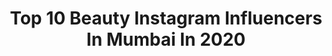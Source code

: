 ---
title: Top 10 Beauty Instagram Influencers In Mumbai In 2020
description: Identify the most popular Instagram accounts on inBeat.
platform: Instagram
profiles:
  - username: "anushkam"
    fullname: >-
      Aɴᴜsʜᴋᴀ Nᴀᴅɪᴀ Mᴇɴᴏɴ
    location: "India"
    followers: 35225
    engagement: 174
    commentsToLikes: 0.008969
    avatar: "https://scontent-ams4-1.cdninstagram.com/v/t51.2885-19/s320x320/14099725_247248465668765_1348605149_a.jpg?_nc_ht=scontent-ams4-1.cdninstagram.com&_nc_ohc=q72c9z3-je0AX9KGQ-B&oh=852b39f62897a5dccfca068c7f3e4c68&oe=5EB977B1"
    verified: true
    hashtags: "#paradise, #outdoors, #bw, #peace"
  - username: "itsishashah"
    fullname: >-
      Isha Shah
    location: "India"
    followers: 11606
    engagement: 553
    commentsToLikes: 0.032593
    avatar: "https://scontent-bos3-1.cdninstagram.com/v/t51.2885-19/s320x320/68752124_914014212294638_7089077816808964096_n.jpg?_nc_ht=scontent-bos3-1.cdninstagram.com&_nc_ohc=mB9xd_hPZzcAX93fMBR&oh=279bb723ebd73e392e532bc82b96f818&oe=5EBC641C"
    verified: false
    hashtags: "#destinyschild, #lifestyleblogger, #fashionblogger, #shraddhakapoor"
  - username: "fork_spoon_pune"
    fullname: >-
      Fork & Spoon Pune
    location: "India"
    followers: 11608
    engagement: 771
    commentsToLikes: 0.010921
    avatar: "https://scontent-lht6-1.cdninstagram.com/v/t51.2885-19/s320x320/54800746_265511900871523_8625570829008109568_n.jpg?_nc_ht=scontent-lht6-1.cdninstagram.com&_nc_ohc=8xinKacvz28AX8oBtBl&oh=0207aa2b7cf524fab774de8105509437&oe=5EB56288"
    verified: false
    hashtags: "#mumbaifoodblogger, #chocolatelab, #yummy, #zelebpune"
  - username: "khushali.sa"
    fullname: >-
      Khushali Sanghvi
    location: "India"
    followers: 6326
    engagement: 674
    commentsToLikes: 0.026973
    avatar: "https://scontent-ssn1-1.cdninstagram.com/v/t51.2885-19/s320x320/87329260_233160177845748_3250198458090389504_n.jpg?_nc_ht=scontent-ssn1-1.cdninstagram.com&_nc_ohc=7A-_YAhQoUQAX8WS7Zu&oh=b61607caae95b7d3c0ae4a40633e4220&oe=5E9EDDE6"
    verified: false
    hashtags: "#woods, #gopro, #india, #home"
  - username: "jayarohills"
    fullname: >-
      jaya
    location: "India"
    followers: 7605
    engagement: 667
    commentsToLikes: 0.030472
    avatar: "https://scontent-ams4-1.cdninstagram.com/v/t51.2885-19/s320x320/90861771_212217683444768_3788009422467366912_n.jpg?_nc_ht=scontent-ams4-1.cdninstagram.com&_nc_ohc=540tcm4Nq5kAX8bsxRK&oh=4765e076eefe336785298b97c7d9ad89&oe=5EB94C7B"
    verified: false
    hashtags: "#lifestyle, #positivevibes, #white, #instabeauty"
  - username: "lovingmom_v"
    fullname: >-
      Priyanka Agarwal
    location: "India"
    followers: 18347
    engagement: 195
    commentsToLikes: 0.107750
    avatar: "https://scontent-lhr8-1.cdninstagram.com/v/t51.2885-19/s320x320/59865156_474729526602757_4060068473655525376_n.jpg?_nc_ht=scontent-lhr8-1.cdninstagram.com&_nc_ohc=NI4uqj8zk5gAX8TolFD&oh=6e24d3551b436cdea6bb058ee243f3c7&oe=5EB9530D"
    verified: false
    hashtags: "#kidslookbook, #giveaway, #indianmomonduty, #lovetravel"
  - username: "saaj07"
    fullname: >-
      🌸 S.A.J.I.D 🌸
    location: "India"
    followers: 14873
    engagement: 1256
    commentsToLikes: 0.060499
    avatar: "https://scontent-ams4-1.cdninstagram.com/v/t51.2885-19/s320x320/75208788_584538278979769_2338829281464942592_n.jpg?_nc_ht=scontent-ams4-1.cdninstagram.com&_nc_ohc=s8sRXiHphPMAX_aN8-v&oh=3b4a379eaacbf9108e8a6a619541c136&oe=5EB9069B"
    verified: false
    hashtags: "#menfashion, #world, #motivation, #fashionpost"
  - username: "kirti_chand24"
    fullname: >-
      𝙺𝙸𝚁𝚃𝙸 𝙲𝙷𝙰𝙽𝙳
    location: "India"
    followers: 58351
    engagement: 136
    commentsToLikes: 0.055179
    avatar: "https://scontent-ort2-1.cdninstagram.com/v/t51.2885-19/s320x320/90425856_225841445284065_3730118812415033344_n.jpg?_nc_ht=scontent-ort2-1.cdninstagram.com&_nc_ohc=WsJNAO9LDt8AX-aYSIH&oh=a720d845935bf20435c671cf018ee23b&oe=5EB9DAB6"
    verified: false
    hashtags: "#indiatour, #photography, #fashionable, #foodblogger"
  - username: "thestylishwitch"
    fullname: >-
      Shivani Patil
    location: "India"
    followers: 25230
    engagement: 202
    commentsToLikes: 0.029511
    avatar: "https://scontent-sin6-2.cdninstagram.com/v/t51.2885-19/s320x320/32812183_191568468338974_8399266060129271808_n.jpg?_nc_ht=scontent-sin6-2.cdninstagram.com&_nc_ohc=YtOKPFUY1cIAX9bG5j7&oh=8004d13816135f8e558263e3c742a890&oe=5EB0BA7B"
    verified: false
    hashtags: "#beautyeditorial, #covid, #beautyblogger, #fashionblogger"
  - username: "lorrainegonzalves"
    fullname: >-
      //Lorraine Gonzalves//
    location: "India"
    followers: 8518
    engagement: 893
    commentsToLikes: 0.023443
    avatar: "https://scontent-lhr8-1.cdninstagram.com/v/t51.2885-19/s320x320/92811406_217613349582766_1607990679940628480_n.jpg?_nc_ht=scontent-lhr8-1.cdninstagram.com&_nc_ohc=DyiIm6JaNSsAX-TAW0B&oh=82f593d6fa1156850b545a011beb0f0a&oe=5EB9D16A"
    verified: false
    hashtags: "#spoyl, #jewellery, #trufflecollectionindia, #video"
---